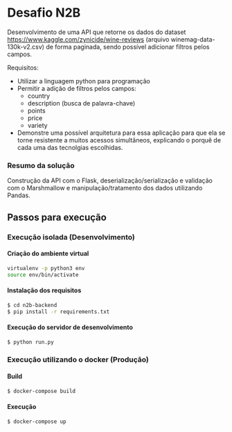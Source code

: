# Desafio N2B

Desenvolvimento de uma API que retorne os dados do dataset https://www.kaggle.com/zynicide/wine-reviews (arquivo winemag-data-130k-v2.csv) de forma paginada, sendo possível adicionar filtros pelos campos.

Requisitos:
  - Utilizar a linguagem python para programação
  - Permitir a adição de filtros pelos campos: 
    - country
    - description (busca de palavra-chave)
    - points
    - price
    - variety
  - Demonstre uma possível arquitetura para essa aplicação para que ela se torne resistente a muitos acessos simultâneos, explicando o porquê de cada uma das tecnolgias escolhidas.

### Resumo da solução

Construção da API com o Flask, deserialização/serialização e validação com o Marshmallow e manipulação/tratamento dos dados utilizando Pandas. 

## Passos para execução

### Execução isolada (Desenvolvimento)
#### Criação do ambiente virtual
```sh
virtualenv -p python3 env
source env/bin/activate
```
#### Instalação dos requisitos
```sh
$ cd n2b-backend
$ pip install -r requirements.txt
```
#### Execução do servidor de desenvolvimento
```sh
$ python run.py
```

### Execução utilizando o docker (Produção)
#### Build
```sh
$ docker-compose build
```
#### Execução
```sh
$ docker-compose up
```
